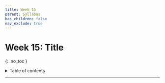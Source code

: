 ```yaml
---
title: Week 15
parent: Syllabus
has_children: false
nav_exclude: true
---
```


# Week 15: Title
{: .no_toc }

<details closed markdown="block">
  <summary>
    Table of contents
  </summary>
  {: .text-delta }
1. TOC
{:toc}
</details>

---

<!-- ########################################################################### -->

<!-- # Class - Monday, Dec. 6

<details closed markdown="block">
  <summary>Details</summary>

</details> -->

<!-- ########################################################################### -->

<!-- ########################################################################### -->

<!-- # Class - Thursday, Dec. 9

<details closed markdown="block">
  <summary>Details</summary>

</details> -->

<!-- ########################################################################### -->

<!-- ########################################################################### -->

<!-- # Recitation - Friday, Dec. 10

<details closed markdown="block">
  <summary>Details</summary>

</details> -->

<!-- ########################################################################### -->
